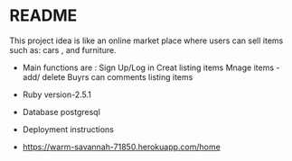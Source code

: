 # README

This project idea is like an online market place where users can sell items such as:
cars , and furniture.

* Main functions are :
    Sign Up/Log in
    Creat listing items
    Mnage items - add/ delete
    Buyrs can comments listing items
  
* Ruby version-2.5.1

* Database postgresql

* Deployment instructions

* https://warm-savannah-71850.herokuapp.com/home
